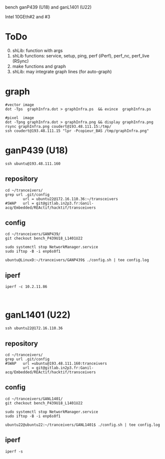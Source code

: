 bench ganP439 (U18) and ganL1401 (U22)

Intel 10GEth#2 and #3

# ToDo

0. shLib: function with args
1. shLib functions: service, setup, ping, perf (iPerf), perf_nc, perf_live (RSync)
1. make functions and graph
1. shLib: may integrate graph lines (for auto-graph)


# graph

~~~ { .bash }
#vector image
dot -Tps  graphInfra.dot > graphInfra.ps  && evince  graphInfra.ps

#pixel  image
dot -Tpng graphInfra.dot > graphInfra.png && display graphInfra.png
rsync graphInfra.png coudert@193.48.111.15:/tmp/
ssh coudert@193.48.111.15 "lpr -Pcopieur_BAS /tmp/graphInfra.png"
~~~

# ganP439 (U18)

`ssh ubuntu@193.48.111.160`

## repository

~~~ { .bash }
cd ~/tranceivers/
grep url .git/config 
        url = ubuntu22@172.16.110.36:~/transceivers
#SWAP   url = git@gitlab.in2p3.fr:Ganil-acq/Embedded/REActif/hacktif/transceivers
~~~

## config

~~~ { .bash }
cd ~/tranceivers/GANP439/
git checkout bench_P439U18_L1401U22

sudo systemctl stop NetworkManager.service
sudo iftop -B -i enp6s0f1

ubuntu@LinuxD:~/tranceivers/GANP439$ ./config.sh | tee config.log
~~~

## iperf

~~~ { .bash }
iperf -c 10.2.11.86
~~~

~~~ { .text }
~~~

~~~ { .text }
~~~



# ganL1401 (U22)

`ssh ubuntu22@172.16.110.36`

## repository

~~~ { .bash }
cd ~/tranceivers/
grep url .git/config 
#SWAP   url =ubuntu@193.48.111.160:tranceivers
        url = git@gitlab.in2p3.fr:Ganil-acq/Embedded/REActif/hacktif/transceivers
~~~

## config

~~~ { .bash }
cd ~/tranceivers/GANL1401/
git checkout bench_P439U18_L1401U22

sudo systemctl stop NetworkManager.service
sudo iftop -B -i enp6s0f1

ubuntu22@ubuntu22:~/tranceivers/GANL1401$ ./config.sh | tee config.log
~~~

## iperf

~~~ { .bash }
iperf -s
~~~

~~~ { .text }
~~~

~~~ { .text }
~~~

